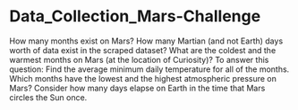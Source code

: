# Data_Collection_Mars-Challenge

How many months exist on Mars?
How many Martian (and not Earth) days worth of data exist in the scraped dataset?
What are the coldest and the warmest months on Mars (at the location of Curiosity)? To answer this question:
Find the average minimum daily temperature for all of the months.
Which months have the lowest and the highest atmospheric pressure on Mars? 
Consider how many days elapse on Earth in the time that Mars circles the Sun once.

